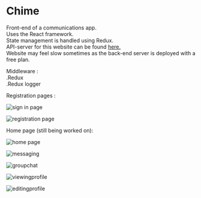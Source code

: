 # Chime 

    
Front-end of a communications app.           
Uses the React framework.    
State management is handled using Redux.    
API-server for this website can be found [here.](https://github.com/lincolnChoy/Chat-Time-API)    
Website may feel slow sometimes as the back-end server is deployed with a free plan.    

Middleware :    
.Redux    
.Redux logger     

Registration pages :     

![sign in page](https://puu.sh/BNUFA/08f2027537.jpg)    
    
![registration page](https://puu.sh/BNUG2/8f0f8843e5.png)    
    
Home page (still being worked on):    
    
![home page](https://puu.sh/BPaw5/29c5b184c3.jpg)          
    
![messaging](https://puu.sh/BPazj/16c630c729.jpg)   
    
![groupchat](https://puu.sh/BPaC4/ca0b2f3626.jpg)    


![viewingprofile](https://puu.sh/BNULS/52a71c869a.jpg)
   
![editingprofile](https://puu.sh/BNUNk/6b2bc2bb37.png)    





